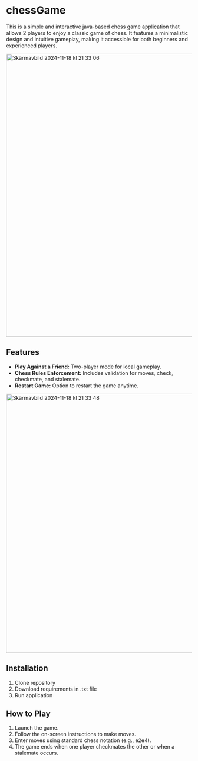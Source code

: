 # chessGame

This is a simple and interactive java-based chess game application that allows 2 players to enjoy a classic game of chess. It features a minimalistic design and intuitive gameplay, making it accessible for both beginners and experienced players.

<img width="766" alt="Skärmavbild 2024-11-18 kl  21 33 06" src="https://github.com/user-attachments/assets/8eacb356-02cd-4a02-b4d5-bc3c23a648f6">

## Features

- **Play Against a Friend:** Two-player mode for local gameplay.
- **Chess Rules Enforcement:** Includes validation for moves, check, checkmate, and stalemate.
- **Restart Game:** Option to restart the game anytime.

<img width="701" alt="Skärmavbild 2024-11-18 kl  21 33 48" src="https://github.com/user-attachments/assets/f2cd195b-07c2-4107-81d2-fb3678119cb8">

## Installation

1. Clone repository
2. Download requirements in .txt file
3. Run application

## How to Play

1. Launch the game.
2. Follow the on-screen instructions to make moves.
3. Enter moves using standard chess notation (e.g., e2e4).
4. The game ends when one player checkmates the other or when a stalemate occurs.
